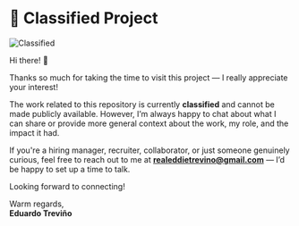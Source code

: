 # 🚫 Classified Project

![Classified](img.png)

Hi there! 👋

Thanks so much for taking the time to visit this project — I really appreciate your interest!

The work related to this repository is currently **classified** and cannot be made publicly available. However, I’m always happy to chat about what I can share or provide more general context about the work, my role, and the impact it had.

If you're a hiring manager, recruiter, collaborator, or just someone genuinely curious, feel free to reach out to me at **realeddietrevino@gmail.com** — I’d be happy to set up a time to talk.

Looking forward to connecting!

Warm regards,  
**Eduardo Treviño**
